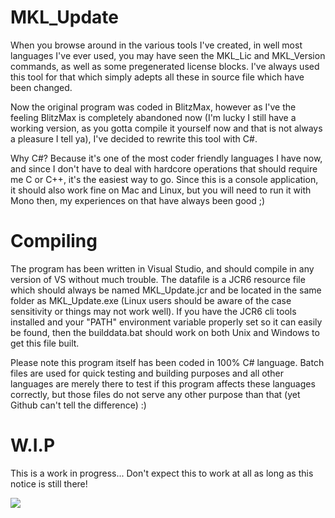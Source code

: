 # MKL_Update

When you browse around in the various tools I've created, in well most languages I've ever used, you may have seen the MKL_Lic and MKL_Version commands, as well as some pregenerated license blocks. I've always used this tool for that which simply adepts all these in source file which have been changed.

Now the original program was coded in BlitzMax, however as I've the feeling BlitzMax is completely abandoned now (I'm lucky I still have a working version, as you gotta compile it yourself now and that is not always a pleasure I tell ya), I've decided to rewrite this tool with C#.

Why C#? Because it's one of the most coder friendly languages I have now, and since I don't have to deal with hardcore operations that should require me C or C++, it's the easiest way to go. Since this is a console application, it should also work fine on Mac and Linux, but you will need to run it with Mono then, my experiences on that have always been good ;)


# Compiling

The program has been written in Visual Studio, and should compile in any version of VS without much trouble.
The datafile is a JCR6 resource file which should always be named MKL_Update.jcr and be located in the same folder as MKL_Update.exe (Linux users should be aware of the case sensitivity or things may not work well). If you have the JCR6 cli tools installed and your "PATH" environment variable properly set so it can easily be found, then the builddata.bat should work on both Unix and Windows to get this file built.

Please note this program itself has been coded in 100% C# language. Batch files are used for quick testing and building purposes and all other languages are merely there to test if this program affects these languages correctly, but those files do not serve any other purpose than that (yet Github can't tell the difference) :)

# W.I.P

This is a work in progress... Don't expect this to work at all as long as this notice is still there!


![](https://upload.wikimedia.org/wikipedia/commons/thumb/8/8b/Copyleft.svg/1024px-Copyleft.svg.png)
